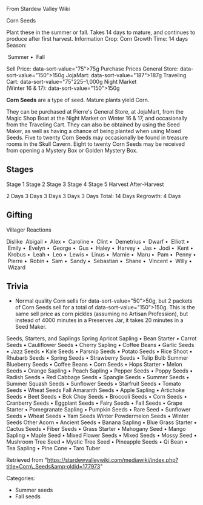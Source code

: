From Stardew Valley Wiki

Corn Seeds

Plant these in the summer or fall. Takes 14 days to mature, and continues to produce after first harvest. Information Crop: Corn Growth Time: 14 days Season:

 Summer •  Fall

Sell Price: data-sort-value="75"&gt;75g Purchase Prices General Store: data-sort-value="150"&gt;150g JojaMart: data-sort-value="187"&gt;187g Traveling Cart: data-sort-value="75"225–1,000g Night Market  
(Winter 16 &amp; 17): data-sort-value="150"&gt;150g

**Corn Seeds** are a type of seed. Mature plants yield Corn.

They can be purchased at Pierre's General Store, at JojaMart, from the Magic Shop Boat at the Night Market on Winter 16 &amp; 17, and occasionally from the Traveling Cart. They can also be obtained by using the Seed Maker, as well as having a chance of being planted when using Mixed Seeds. Five to twenty Corn Seeds may occasionally be found in treasure rooms in the Skull Cavern. Eight to twenty Corn Seeds may be received from opening a Mystery Box or Golden Mystery Box.

## Stages

Stage 1 Stage 2 Stage 3 Stage 4 Stage 5 Harvest After-Harvest

2 Days 3 Days 3 Days 3 Days 3 Days Total: 14 Days Regrowth: 4 Days

## Gifting

Villager Reactions

Dislike  Abigail •  Alex •  Caroline •  Clint •  Demetrius •  Dwarf •  Elliott •  Emily •  Evelyn •  George •  Gus •  Haley •  Harvey •  Jas •  Jodi •  Kent •  Krobus •  Leah •  Leo •  Lewis •  Linus •  Marnie •  Maru •  Pam •  Penny •  Pierre •  Robin •  Sam •  Sandy •  Sebastian •  Shane •  Vincent •  Willy •  Wizard

## Trivia

- Normal quality Corn sells for data-sort-value="50"&gt;50g, but 2 packets of Corn Seeds sell for a total of data-sort-value="150"&gt;150g. This is the same sell price as corn pickles (assuming no Artisan Profession), but instead of 4000 minutes in a Preserves Jar, it takes 20 minutes in a Seed Maker.

Seeds, Starters, and Saplings Spring Apricot Sapling • Bean Starter • Carrot Seeds • Cauliflower Seeds • Cherry Sapling • Coffee Beans • Garlic Seeds • Jazz Seeds • Kale Seeds • Parsnip Seeds • Potato Seeds • Rice Shoot • Rhubarb Seeds • Spring Seeds • Strawberry Seeds • Tulip Bulb Summer Blueberry Seeds • Coffee Beans • Corn Seeds • Hops Starter • Melon Seeds • Orange Sapling • Peach Sapling • Pepper Seeds • Poppy Seeds • Radish Seeds • Red Cabbage Seeds • Spangle Seeds • Summer Seeds • Summer Squash Seeds • Sunflower Seeds • Starfruit Seeds • Tomato Seeds • Wheat Seeds Fall Amaranth Seeds • Apple Sapling • Artichoke Seeds • Beet Seeds • Bok Choy Seeds • Broccoli Seeds • Corn Seeds • Cranberry Seeds • Eggplant Seeds • Fairy Seeds • Fall Seeds • Grape Starter • Pomegranate Sapling • Pumpkin Seeds • Rare Seed • Sunflower Seeds • Wheat Seeds • Yam Seeds Winter Powdermelon Seeds • Winter Seeds Other Acorn • Ancient Seeds • Banana Sapling • Blue Grass Starter • Cactus Seeds • Fiber Seeds • Grass Starter • Mahogany Seed • Mango Sapling • Maple Seed • Mixed Flower Seeds • Mixed Seeds • Mossy Seed • Mushroom Tree Seed • Mystic Tree Seed • Pineapple Seeds • Qi Bean • Tea Sapling • Pine Cone • Taro Tuber

Retrieved from "https://stardewvalleywiki.com/mediawiki/index.php?title=Corn\_Seeds&amp;oldid=177973"

Categories:

- Summer seeds
- Fall seeds